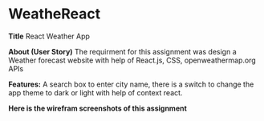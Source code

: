 # WeatheReact

**Title**
React Weather App 

**About (User Story)**
The requirment for this assignment was design a Weather forecast website with help of React.js, CSS, openweathermap.org APIs

**Features:**
A search box to enter city name, there is a switch to change the app theme to dark or light with help of context react. 

**Here is the wirefram screenshots of this assignment**
